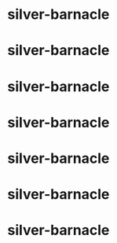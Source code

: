 # silver-barnacle
# silver-barnacle
# silver-barnacle
# silver-barnacle
# silver-barnacle
# silver-barnacle
# silver-barnacle
